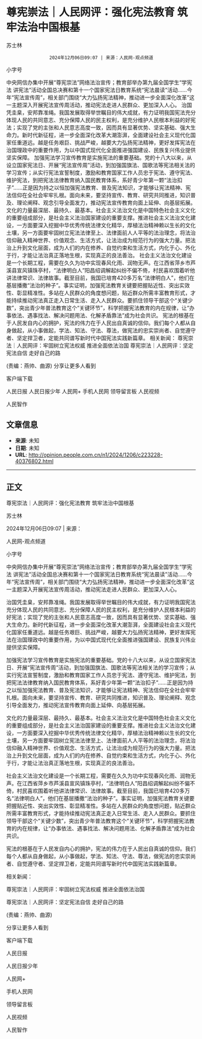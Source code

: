 # 尊宪崇法｜人民网评：强化宪法教育 筑牢法治中国根基

苏士林


					2024年12月06日09:07 | 来源：人民网-观点频道


小字号





中央网信办集中开展“尊宪崇法”网络法治宣传；教育部举办第九届全国学生“学宪法 讲宪法”活动全国总决赛和第十一个国家宪法日教育系统“宪法晨读”活动……今年“宪法宣传周”，相关部门围绕“大力弘扬宪法精神，推动进一步全面深化改革”这一主题深入开展宪法宣传周活动，推动宪法走进人民群众、更加深入人心。
治国凭圭臬，安邦靠准绳。我国发展取得举世瞩目的伟大成就，有力证明我国宪法充分体现人民的共同意志、充分保障人民的民主权利，是充分维护人民根本利益的好宪法；实现了党的主张和人民意志高度一致，因而具有显著优势、坚实基础、强大生命力。新时代新征程，进一步全面深化改革大潮澎湃，全面建设社会主义现代化国家任重道远。越是任务艰巨、挑战严峻，越要大力弘扬宪法精神，更好发挥宪法在治国理政中的重要作用，为以中国式现代化全面推进强国建设、民族复兴伟业提供坚实保障。
加强宪法学习宣传教育是实施宪法的重要基础。党的十八大以来，从设立国家宪法日、开展“宪法宣传周”活动，到加强国旗法、国歌法等宪法相关法的学习宣传；从实行宪法宣誓制度，激励和教育国家工作人员忠于宪法、遵守宪法、维护宪法，到把宪法法律教育纳入国民教育体系，系好青少年第一颗“法治扣子”……正是因为持之以恒加强宪法教育、普及宪法知识，才能够让宪法精神、宪法信仰在全社会牢牢扎根。面向未来，要坚持宣传、教育、研究共同推进，知识普及、理论阐释、观念引导全面发力，推动宪法宣传教育向面上延伸、向基层拓展。
文化的力量最深层、最持久、最基本。社会主义法治文化是中国特色社会主义文化的重要组成部分，是社会主义法治国家建设的重要支撑。推进社会主义法治文化建设，一方面要深入挖掘中华优秀传统法律文化精华，厚植法治精神赖以生长的文化土壤，另一方面要牢固树立宪法法律至上、法律面前人人平等的法治理念，将法治信仰融入精神世界、价值观念、生活方式，让法治成为规范行为的强大力量。把法治上升到文化层面，成为人们的内在修养、自觉约束和生活方式，内化于心、外化于行，才能让法治真正落地生根，实现真正的良法善治。
社会主义法治文化建设是一个长期工程，需要在久久为功中实现春风化雨、润物无声。在江西省萍乡市芦溪县宣风镇珠亭村，“法律明白人”阳昌绍调解起纠纷不偏不倚，村民喜欢围着听他讲法律常识、法律故事。截至目前，我国已培育420多万名“法律明白人”，他们在基层播撒“法治的种子”。事实证明，加强宪法教育关键要把握贴近性、突出实效性、彰显精准性。多站在人民群众的角度想问题，贴近群众所需丰富教育形式，才能持续推动宪法真正走入日常生活、走入人民群众。要抓住领导干部这个“关键少数”，突出青少年普法教育这个“关键环节”，科学把握宪法教育的内在规律，让“办事依法、遇事找法、解决问题用法、化解矛盾靠法”成为社会共识。
宪法的根基在于人民发自内心的拥护，宪法的伟力在于人民出自真诚的信仰。我们每个人都从自身做起，从小事做起，学法、知法、守法、尊法，做宪法的忠实崇尚者、自觉遵守者、坚定捍卫者，定能共同谱写新时代中国宪法实践新篇章。
相关新闻：
尊宪崇法｜人民网评：牢固树立宪法权威 推进全面依法治国
尊宪崇法｜人民网评：坚定宪法自信 走好自己的路

(责编：燕帅、曲源)
分享让更多人看到  


客户端下载

人民日报
人民日报少年
人民网+
手机人民网
领导留言板
人民视频

人民智作

## 文章信息

- **来源**: 未知
- **日期**: 未知
- **URL**: http://opinion.people.com.cn/n1/2024/1206/c223228-40376802.html

---

## 正文

尊宪崇法｜人民网评：强化宪法教育 筑牢法治中国根基

苏士林

2024年12月06日09:07 | 来源：

人民网-观点频道

小字号

中央网信办集中开展“尊宪崇法”网络法治宣传；教育部举办第九届全国学生“学宪法 讲宪法”活动全国总决赛和第十一个国家宪法日教育系统“宪法晨读”活动……今年“宪法宣传周”，相关部门围绕“大力弘扬宪法精神，推动进一步全面深化改革”这一主题深入开展宪法宣传周活动，推动宪法走进人民群众、更加深入人心。

治国凭圭臬，安邦靠准绳。我国发展取得举世瞩目的伟大成就，有力证明我国宪法充分体现人民的共同意志、充分保障人民的民主权利，是充分维护人民根本利益的好宪法；实现了党的主张和人民意志高度一致，因而具有显著优势、坚实基础、强大生命力。新时代新征程，进一步全面深化改革大潮澎湃，全面建设社会主义现代化国家任重道远。越是任务艰巨、挑战严峻，越要大力弘扬宪法精神，更好发挥宪法在治国理政中的重要作用，为以中国式现代化全面推进强国建设、民族复兴伟业提供坚实保障。

加强宪法学习宣传教育是实施宪法的重要基础。党的十八大以来，从设立国家宪法日、开展“宪法宣传周”活动，到加强国旗法、国歌法等宪法相关法的学习宣传；从实行宪法宣誓制度，激励和教育国家工作人员忠于宪法、遵守宪法、维护宪法，到把宪法法律教育纳入国民教育体系，系好青少年第一颗“法治扣子”……正是因为持之以恒加强宪法教育、普及宪法知识，才能够让宪法精神、宪法信仰在全社会牢牢扎根。面向未来，要坚持宣传、教育、研究共同推进，知识普及、理论阐释、观念引导全面发力，推动宪法宣传教育向面上延伸、向基层拓展。

文化的力量最深层、最持久、最基本。社会主义法治文化是中国特色社会主义文化的重要组成部分，是社会主义法治国家建设的重要支撑。推进社会主义法治文化建设，一方面要深入挖掘中华优秀传统法律文化精华，厚植法治精神赖以生长的文化土壤，另一方面要牢固树立宪法法律至上、法律面前人人平等的法治理念，将法治信仰融入精神世界、价值观念、生活方式，让法治成为规范行为的强大力量。把法治上升到文化层面，成为人们的内在修养、自觉约束和生活方式，内化于心、外化于行，才能让法治真正落地生根，实现真正的良法善治。

社会主义法治文化建设是一个长期工程，需要在久久为功中实现春风化雨、润物无声。在江西省萍乡市芦溪县宣风镇珠亭村，“法律明白人”阳昌绍调解起纠纷不偏不倚，村民喜欢围着听他讲法律常识、法律故事。截至目前，我国已培育420多万名“法律明白人”，他们在基层播撒“法治的种子”。事实证明，加强宪法教育关键要把握贴近性、突出实效性、彰显精准性。多站在人民群众的角度想问题，贴近群众所需丰富教育形式，才能持续推动宪法真正走入日常生活、走入人民群众。要抓住领导干部这个“关键少数”，突出青少年普法教育这个“关键环节”，科学把握宪法教育的内在规律，让“办事依法、遇事找法、解决问题用法、化解矛盾靠法”成为社会共识。

宪法的根基在于人民发自内心的拥护，宪法的伟力在于人民出自真诚的信仰。我们每个人都从自身做起，从小事做起，学法、知法、守法、尊法，做宪法的忠实崇尚者、自觉遵守者、坚定捍卫者，定能共同谱写新时代中国宪法实践新篇章。

相关新闻：

尊宪崇法｜人民网评：牢固树立宪法权威 推进全面依法治国

尊宪崇法｜人民网评：坚定宪法自信 走好自己的路

(责编：燕帅、曲源)

分享让更多人看到

客户端下载

人民日报

人民日报少年

人民网+

手机人民网

领导留言板

人民视频

人民智作

